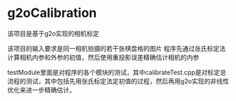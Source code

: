 # g2oCalibration
该项目是基于g2o实现的相机标定

该项目的输入要求是同一相机拍摄的若干张棋盘格的图片
程序先通过张氏标定法计算相机内参和外参的初值，然后使用重投影误差精确估计相机的内参

testModule里面是对程序的各个模块的测试，其中calibrateTest.cpp是对标定总流程的测试，其中包括先用张氏标定法定初值的过程，然后再用g2o实现的非线性优化来进一步精确估计。
